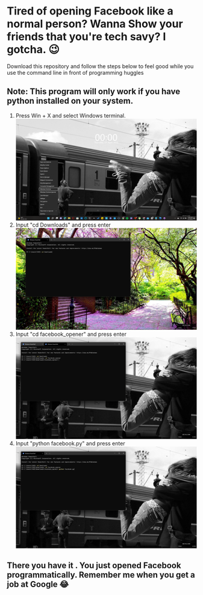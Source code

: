 # Tired of opening Facebook like a normal person? Wanna Show your friends that you're tech savy? I gotcha. 😉
 Download this repository and follow the steps below to feel good while you use the command line in front of 
programming huggles
## Note: This program will only work if you have python installed on your system.
1. Press Win + X and select Windows terminal. 
![Press Win + X and select windows terminal](photo1.png "photo1")
2. Input "cd Downloads" and press enter
![Press "cd Downloads" and press enter](photo2.png "photo2")
3. Input "cd facebook_opener" and press enter
![Input "cd facebook_opener" and press enter](photo3.png "photo3")
4. Input "python facebook.py" and press enter
![Input "python facebook.py" and press enter](photo4.png "photo4")
## There you have it . You just opened Facebook programmatically. Remember me when you get a job at Google 😂

